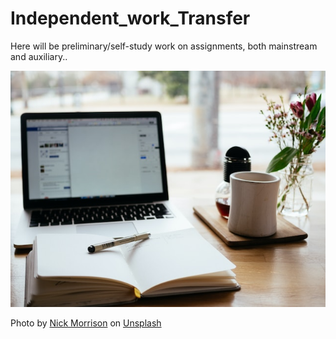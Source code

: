# Independent_work_Transfer

Here will be preliminary/self-study work on assignments, both mainstream and auxiliary..

![Alt text](images/transfer.jpg)

Photo by <a href="https://unsplash.com/@nickmorrison?utm_source=unsplash&utm_medium=referral&utm_content=creditCopyText">Nick Morrison</a> on <a href="https://unsplash.com/photos/FHnnjk1Yj7Y?utm_source=unsplash&utm_medium=referral&utm_content=creditCopyText">Unsplash</a>
